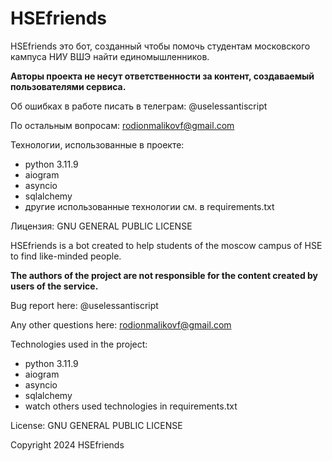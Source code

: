 # HSEfriends

HSEfriends это бот, созданный чтобы помочь студентам московского кампуса НИУ ВШЭ найти единомышленников.  
 


**Авторы проекта не несут ответственности за контент, создаваемый пользователями сервиса.**

Об ошибках в работе писать в телеграм: @uselessantiscript

По остальным вопросам: rodionmalikovf@gmail.com

Технологии, использованные в проекте:
    
- python 3.11.9
- aiogram
- asyncio
- sqlalchemy
- другие использованные технологии см. в requirements.txt

Лицензия: GNU GENERAL PUBLIC LICENSE


HSEfriends is a bot created to help students of the moscow campus of HSE to find like-minded people.

**The authors of the project are not responsible for the content created by users of the service.**

Bug report here: @uselessantiscript

Any other questions here: rodionmalikovf@gmail.com

Technologies used in the project: 
- python 3.11.9
- aiogram
- asyncio
- sqlalchemy
- watch others used technologies in requirements.txt

License: GNU GENERAL PUBLIC LICENSE

Copyright 2024 HSEfriends





